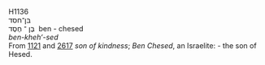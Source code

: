 H1136  
בּן־חסד  
בֶּן ־ חֶסֶד ‎ ben - chesed  
*ben-kheh‘-sed*  
From [1121](h1121) and [2617](h2617) *son* *of* *kindness*; *Ben*
*Chesed*, an Israelite: - the son of Hesed.  
